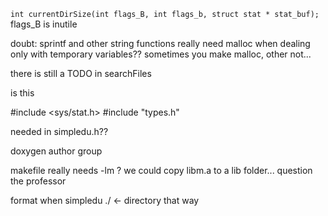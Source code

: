 
`int currentDirSize(int flags_B, int flags_b, struct stat * stat_buf);`
flags_B is inutile 

doubt: sprintf and other string functions really need malloc when dealing only with temporary variables??
sometimes you make malloc, other not...

there is still a TODO in searchFiles

is this

#include <sys/stat.h>
#include "types.h"

needed in simpledu.h??

doxygen author group

makefile really needs -lm ? we could copy libm.a to a lib folder... question the professor

format when simpledu ./ <- directory that way